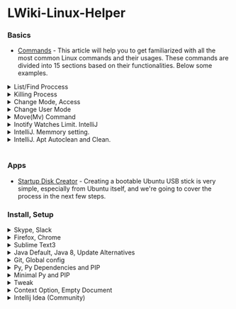 # LWiki-Linux-Helper



### Basics

* [Commands](https://linoxide.com/linux-how-to/linux-commands-brief-outline-examples/) - This article will help you to get familiarized with all the most common Linux commands and their usages. These commands are divided into 15 sections based on their functionalities. Below some examples.


<details> 
<summary> List/Find Proccess </summary>
<p> 

```
sudo ps -ef
```
`ps` - displays processes for the current shell. `-e` - display every active process on a Linux. `-f`- to perform a full-format listing.

```
sudo lsof -t -i:8000
```
`lsof` - list of files(also used for to list related processes). `-t` - show only process ID. `-i` - show only internet connections related process (port in our case). 

</p>
</details>


<details> 
<summary> Killing Process </summary>
<p> 
   
```
# Kill a process by PID
sudo kill <SIG> <PID>

# Kill a process by name
sudo killall <name>
```
   
Possible signals(SIG) for killing.
SIGHUP 1 SIGINT 2  SIGKILL 9, etc. 

</p>
</details>


<details> 
<summary> Change Mode, Access </summary>
<p> 

For the directories only. For the most cases. 
```
find <folder> -type d -exec sudo chmod 755 {} \;
```

Only if you understand, what you are doing.
```
sudo chmod 755 -R <folder>
```

</p>
</details>


<details> 
<summary> Change User Mode </summary>
<p> 

sudo chown <flags> <user-to> <dir>

```
sudo chown -R $USER ./out
```

</p>
</details>



<details> 
<summary> Move(Mv) Command </summary>
<p> 


Mv command main options.`mv -f`	force move by overwriting destination file without prompt. `mv -i`	interactive prompt before overwrite. `mv -u`	update - move when source is newer than destination. `mv -v`	verbose - print source and destination files


Move main.c def.h files to /home/usr/rapid/ directory

```
mv main.c def.h /home/usr/rapid/
```

Move all C files in current directory to subdirectory bak

```
mv *.c bak
```

Move all files in subdirectory bak to current directory

```
mv bak/* .
```

Rename file main.c to main.bak

```
mv main.c main.bak
```

Rename directory bak to bak2:

```
mv bak bak2
```

</p>
</details>


<details> 
<summary> Inotify Watches Limit. IntelliJ </summary>
<p> 

Inotify requires a "watch handle" to be set for each directory in the project. Unfortunately, the default limit of watch handles may not be enough for reasonably sized projects, and reaching the limit will force IntelliJ platform to fall back to recursive scans of directory trees.


```
wget  -O /etc/sysctl.d/60-jetbrains.conf "https://gist.githubusercontent.com/bittner/c7d1d49fe0c9af907f24/raw/e2448528477ca3508ad480bea52d3dad54a58f10/60-jetbrains.conf"

sudo sysctl --system
```

</p>
</details>


<details> 
<summary> IntelliJ. Memmory setting.</summary>
<p> 

`idea.vmoptions` and `idea64.vmoptions`

```
-Xms748m
-Xmx748m
```

`idea.properties`

```
idea.max.intellisense.filesize=999999
idea.max.content.load.filesize=999999
```

</p>
</details>


<details> 
<summary> IntelliJ. Apt Autoclean and Clean.</summary>
<p> 


```
sudo apt-get update; sudo apt-get autoremove; sudo apt-get autoclean; sudo apt-get clean;
```

</p>
</details>
</br>



### Apps


* [Startup Disk Creator](https://tutorials.ubuntu.com/tutorial/tutorial-create-a-usb-stick-on-ubuntu#0) - Creating a bootable Ubuntu USB stick is very simple, especially from Ubuntu itself, and we're going to cover the process in the next few steps.



### Install, Setup


<details> 
<summary> Skype, Slack </summary>
<p> 
   
```
wget https://repo.skype.com/latest/skypeforlinux-64.deb; sudo dpkg -i skypeforlinux-64.deb; sudo apt-get update; sudo snap install slack --classic; 
```

</p>
</details>


<details> 
<summary> Firefox, Chrome </summary>
<p> 
   
```
sudo apt-get update; sudo apt install firefox; sudo wget https://dl.google.com/linux/direct/google-chrome-stable_current_amd64.deb; sudo dpkg -i google-chrome-stable_current_amd64.deb; 
```

</p>
</details>

<details> 
<summary> Sublime Text3 </summary>
<p> 
   
```
wget -qO - https://download.sublimetext.com/sublimehq-pub.gpg | sudo apt-key add -; sudo apt-add-repository "deb https://download.sublimetext.com/ apt/stable/"; sudo apt-get update; sudo apt-get install sublime-text;
```

</p>
</details>


<details> 
<summary> Java Default, Java 8, Update Alternatives </summary>
<p> 
   
```
sudo apt-get update; sudo apt install default-jre; sudo apt install default-jdk; sudo apt install openjdk-8-jdk; sudo update-alternatives --config java; sudo update-alternatives --config javac; sudo update-alternatives --config javadoc; sudo update-alternatives --config javap;
```

</p>
</details>

 
<details> 
<summary> Git, Global config </summary>
<p> 
   
```
sudo apt update; sudo apt install git; git config --global user.name "GensaGames"; git config --global user.email "GensaGames@domain.com";
```

</p>
</details>


<details> 
<summary> Py, Py Dependencies and PIP </summary>
<p> 
   
```
sudo apt-get update; sudo apt-get install python3.6; sudo apt-get install python3-distutils; sudo apt install python3-testresources; wget https://bootstrap.pypa.io/get-pip.py; sudo python3 get-pip.py; 
```

</p>
</details>


<details> 
<summary> Minimal Py and PIP </summary>
<p> 
   
```
sudo apt update; sudo apt install python-minimal; wget https://bootstrap.pypa.io/get-pip.py; sudo python get-pip.py; 
```

</p>
</details>


<details> 
<summary> Tweak </summary>
<p> 
   
```
sudo apt-get install gnome-tweak-tool; 
```

</p>
</details>


<details> 
<summary> Context Option, Empty Document </summary>
<p> 
   
```
touch ~/Templates/Empty\ Document
```

</p>
</details>


<details> 
<summary> Intellij Idea (Community) </summary>
<p> 
   
```

```

</p>
</details>
